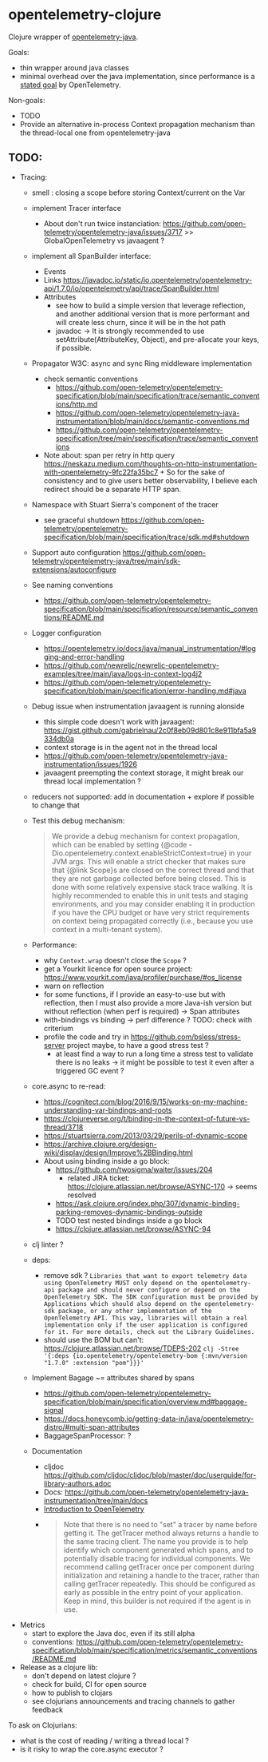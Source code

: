 # opentelemetry-clojure

Clojure wrapper of [opentelemetry-java](https://opentelemetry.io/docs/java/).

Goals:
- thin wrapper around java classes
- minimal overhead over the java implementation, since performance is a [stated goal](https://github.com/open-telemetry/community/blob/main/mission-vision-values.md#we-value-performance) by OpenTelemetry.

Non-goals:
- TODO
- Provide an alternative in-process Context propagation mechanism than the thread-local one from opentelemetry-java 

## TODO:

- Tracing:
  - smell : closing a scope before storing Context/current on the Var 
  - implement Tracer interface
    - About don't run twice instanciation: https://github.com/open-telemetry/opentelemetry-java/issues/3717 >> GlobalOpenTelemetry vs javaagent ? 
  - implement all SpanBuilder interface:
    - Events
    - Links https://javadoc.io/static/io.opentelemetry/opentelemetry-api/1.7.0/io/opentelemetry/api/trace/SpanBuilder.html
    - Attributes
      - see how to build a simple version that leverage reflection, and another additional version that is more performant and will create less churn, since it will be in the hot path 
      - javadoc -> It is strongly recommended to use setAttribute(AttributeKey, Object), and pre-allocate your keys, if possible.
    
  - Propagator W3C: async and sync Ring middleware implementation
    - check semantic conventions
      - https://github.com/open-telemetry/opentelemetry-specification/blob/main/specification/trace/semantic_conventions/http.md
      - https://github.com/open-telemetry/opentelemetry-java-instrumentation/blob/main/docs/semantic-conventions.md
      - https://github.com/open-telemetry/opentelemetry-specification/tree/main/specification/trace/semantic_conventions
    - Note about: span per retry in http query https://neskazu.medium.com/thoughts-on-http-instrumentation-with-opentelemetry-9fc22fa35bc7 + So for the sake of consistency and to give users better observability, I believe each redirect should be a separate HTTP span.
  - Namespace with Stuart Sierra's component of the tracer
    - see graceful shutdown https://github.com/open-telemetry/opentelemetry-specification/blob/main/specification/trace/sdk.md#shutdown
  - Support auto configuration https://github.com/open-telemetry/opentelemetry-java/tree/main/sdk-extensions/autoconfigure
  - See naming conventions
    - https://github.com/open-telemetry/opentelemetry-specification/blob/main/specification/resource/semantic_conventions/README.md
  - Logger configuration
    - https://opentelemetry.io/docs/java/manual_instrumentation/#logging-and-error-handling
    - https://github.com/newrelic/newrelic-opentelemetry-examples/tree/main/java/logs-in-context-log4j2
    - https://github.com/open-telemetry/opentelemetry-specification/blob/main/specification/error-handling.md#java
  - Debug issue when instrumentation javaagent is running alonside
    - this simple code doesn't work with javaagent: https://gist.github.com/gabrielnau/2c0f8eb09d801c8e911bfa5a9334db0a
    - context storage is in the agent not in the thread local
    - https://github.com/open-telemetry/opentelemetry-java-instrumentation/issues/1926
    - javaagent preempting the context storage, it might break our thread local implementation ?
  - reducers not supported: add in documentation + explore if possible to change that
  - Test this debug mechanism:
    > We provide a debug mechanism for context propagation, which can be enabled by
    setting {@code -Dio.opentelemetry.context.enableStrictContext=true} in your JVM args. This will
    enable a strict checker that makes sure that {@link Scope}s are closed on the correct thread and
    that they are not garbage collected before being closed. This is done with some relatively
    expensive stack trace walking. It is highly recommended to enable this in unit tests and staging
    environments, and you may consider enabling it in production if you have the CPU budget or have
    very strict requirements on context being propagated correctly (i.e., because you use context in
    a multi-tenant system).
  - Performance:
    - why `Context.wrap` doesn't close the `Scope` ? 
    - get a Yourkit licence for open source project: https://www.yourkit.com/java/profiler/purchase/#os_license
    - warn on reflection
    - for some functions, if I provide an easy-to-use but with reflection, then I must also provide a more Java-ish version but without reflection (when perf is required) -> Span attributes
    - with-bindings vs binding -> perf difference ? TODO: check with criterium
    - profile the code and try in https://github.com/bsless/stress-server project maybe, to have a good stress test ?
      - at least find a way to run a long time a stress test to validate there is no leaks -> it might be possible to test it even after a triggered GC event ?
  - core.async to re-read:
    - https://cognitect.com/blog/2016/9/15/works-on-my-machine-understanding-var-bindings-and-roots
    - https://clojureverse.org/t/binding-in-the-context-of-future-vs-thread/3718
    - https://stuartsierra.com/2013/03/29/perils-of-dynamic-scope
    - https://archive.clojure.org/design-wiki/display/design/Improve%2BBinding.html
    - About using binding inside a go block:
      - https://github.com/twosigma/waiter/issues/204
        - related JIRA ticket: https://clojure.atlassian.net/browse/ASYNC-170 -> seems resolved
      - https://ask.clojure.org/index.php/307/dynamic-binding-parking-removes-dynamic-bindings-outside
      - TODO test nested bindings inside a go block
      - https://clojure.atlassian.net/browse/ASYNC-94
  - clj linter ?
  - deps:
    - remove sdk ? `Libraries that want to export telemetry data using OpenTelemetry MUST only depend on the opentelemetry-api package and should never configure or depend on the OpenTelemetry SDK. The SDK configuration must be provided by Applications which should also depend on the opentelemetry-sdk package, or any other implementation of the OpenTelemetry API. This way, libraries will obtain a real implementation only if the user application is configured for it. For more details, check out the Library Guidelines.`
    - should use the BOM but can't: https://clojure.atlassian.net/browse/TDEPS-202 ```clj -Stree '{:deps {io.opentelemetry/opentelemetry-bom {:mvn/version "1.7.0" :extension "pom"}}}'```
  - Implement Bagage ~= attributes shared by spans
    - https://github.com/open-telemetry/opentelemetry-specification/blob/main/specification/overview.md#baggage-signal
    - https://docs.honeycomb.io/getting-data-in/java/opentelemetry-distro/#multi-span-attributes
    - BaggageSpanProcessor: ?
  - Documentation
    - cljdoc https://github.com/cljdoc/cljdoc/blob/master/doc/userguide/for-library-authors.adoc
    - Docs: https://github.com/open-telemetry/opentelemetry-java-instrumentation/tree/main/docs
    - [Introduction to OpenTelemetry](https://www.youtube.com/watch?v=_OXYCzwFd1Y)
    - > Note that there is no need to "set" a tracer by name before getting it. The getTracer method always returns a handle to the same tracing client. The name you provide is to help identify which component generated which spans, and to potentially disable tracing for individual components.
      We recommend calling getTracer once per component during initialization and retaining a handle to the tracer, rather than calling getTracer repeatedly.
      This should be configured as early as possible in the entry point of your application. Keep in mind, this builder is not required if the agent is in use.
- Metrics
  - start to explore the Java doc, even if its still alpha
  - conventions: https://github.com/open-telemetry/opentelemetry-specification/blob/main/specification/metrics/semantic_conventions/README.md
- Release as a clojure lib:
  - don't depend on latest clojure ? 
  - check for build, CI for open source
  - how to publish to clojars
  - see clojurians announcements and tracing channels to gather feedback

To ask on Clojurians:
- what is the cost of reading / writing a thread local ?
- is it risky to wrap the core.async executor ?
